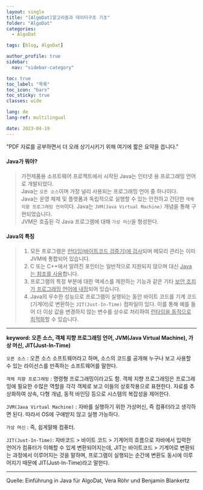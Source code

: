 ```yaml
---
layout: single
title: "[AlgoDat]알고리즘과 데이터구조 기초"
folder: "AlgoDat"
categories:
  - AlgoDat

tags: [blog, AlgoDat]

author_profile: true
sidebar:
  nav: "sidebar-category"

toc: true
toc_label: "목록"
toc_icon: "bars"
toc_sticky: true
classes: wide

lang: de
lang-ref: multilingual

date: 2023-04-19
---
```


"PDF 자료를 공부하면서 더 오래 상기시키기 위해 여기에 짧은 요약을 씁니다."

#### Java가 뭐야?

> 가전제품용 소프트웨어 프로젝트에서 시작된 Java는 인터넷 용 프로그래밍 언어로 개발되었다.  
> Java는 `오픈 소스`이며 가장 널리 사용되는 프로그래밍 언어 중 하나이다.  
> Java는 운영 체제 및 플랫폼과 독립적으로 실행할 수 있는 안전하고 간단한 `객체 지향 프로그래밍 언어`이다.
> Java는 `JVM(Java Virtual Machine)` 개념을 통해 구현되었습니다.  
> JVM은 호출된 각 Java 프로그램에 대해 `가상 머신`을 형성한다.

#### Java의 특징

> 1. 모든 프로그램은 <u>런타임(바이트코드 검증기)에 검사</u>되며 메모리 관리는 이미 JVM에 통합되어 있습니다.
> 2. C 또는 C++에서 알려진 포인터는 일반적으로 지원되지 않으며 대신 <u>Java는 참조를 사용</u>합니다.
> 3. 프로그램의 특정 부분에 대한 액세스를 제한하는 기능과 같은 기타 <u>보안 조치가 프로그래밍 언어에 내장</u>되어 있습니다.
> 4. Java의 우수한 성능으로 프로그램이 실행되는 동안 바이트 코드를 기계 코드(기계어)로 변환하는 `JIT(Just-In-Time)` 컴파일이 있다. 이를 통해 예를 들어 더 이상 값을 변경하지 않는 변수를 상수로 처리하여 <u>런타임을 동적으로 최적화</u>할 수 있습니다.

---

**keyword: 오픈 소스, 객체 지향 프로그래밍 언어, JVM(Java Virtual Machine), 가상 머신, JIT(Just-In-Time)**

`오픈 소스` : 오픈 소스 소프트웨어라고 하며, 소스의 코드를 공개해 누구나 보고 사용할 수 있는 라이선스를 만족하는 소프트웨어를 말한다.

`객체 지향 프로그래밍` : 명령형 프로그래밍이라고도 함. 객체 지향 프로그래밍은 프로그래밍에 필요한 수많은 역할을 각각 객체로 보고 이들의 상호작용으로 표현한다. 자료를 추상화하여 상속, 다형 개념, 동적 바인딩 등으로 시스템의 복잡성을 제어한다.

`JVM(Java Virtual Machine)` : 자바를 실행하기 위한 가상머신, 즉 컴퓨터라고 생각하면 된다. 따라서 OS에 구애받지 않고 실행 가능하다.

`가상 머신` : 즉, 쉽게말해 컴퓨터.

`JIT(Just-In-Time)`: 자바코드 > 바이트 코드 > 기계어의 흐름으로 자바에서 입력한 언어가 컴퓨터가 이해할 수 있게 변환되어지는데, JIT는 바이트코드 > 기계어로 변환되는 과정에서 이루어지는 것을 말하며, 프로그램이 실행되는 순간에 변환도 동시에 이루어지기 때문에 JIT(Just-In-Time)라고 말한다.

---

Quelle: Einführung in Java für AlgoDat, Vera Röhr und Benjamin Blankertz
